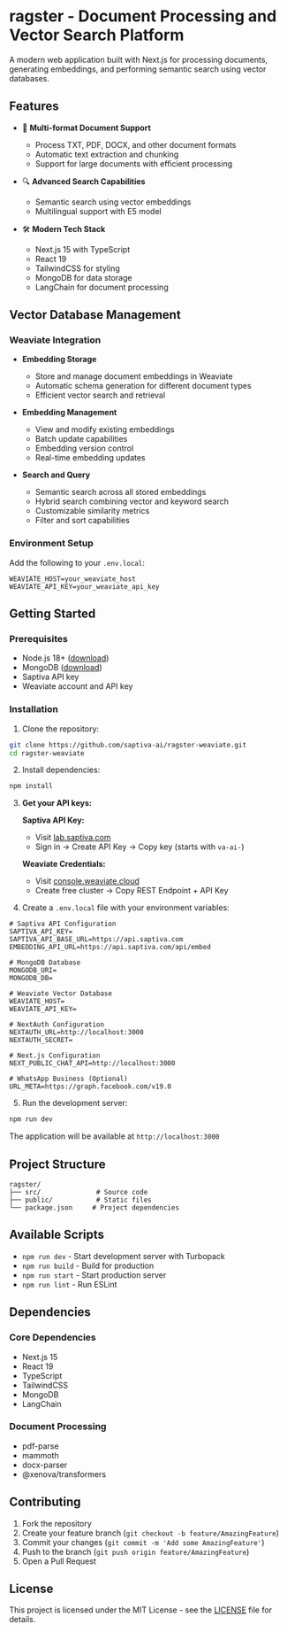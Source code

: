 # ragster - Document Processing and Vector Search Platform

A modern web application built with Next.js for processing documents, generating embeddings, and performing semantic search using vector databases.

## Features

- 📄 **Multi-format Document Support**

  - Process TXT, PDF, DOCX, and other document formats
  - Automatic text extraction and chunking
  - Support for large documents with efficient processing

- 🔍 **Advanced Search Capabilities**

  - Semantic search using vector embeddings
  - Multilingual support with E5 model

- 🛠️ **Modern Tech Stack**
  - Next.js 15 with TypeScript
  - React 19
  - TailwindCSS for styling
  - MongoDB for data storage
  - LangChain for document processing

## Vector Database Management

### Weaviate Integration

- **Embedding Storage**

  - Store and manage document embeddings in Weaviate
  - Automatic schema generation for different document types
  - Efficient vector search and retrieval

- **Embedding Management**

  - View and modify existing embeddings
  - Batch update capabilities
  - Embedding version control
  - Real-time embedding updates

- **Search and Query**
  - Semantic search across all stored embeddings
  - Hybrid search combining vector and keyword search
  - Customizable similarity metrics
  - Filter and sort capabilities

### Environment Setup

Add the following to your `.env.local`:

```env
WEAVIATE_HOST=your_weaviate_host
WEAVIATE_API_KEY=your_weaviate_api_key
```

## Getting Started

### Prerequisites

- Node.js 18+ ([download](https://nodejs.org/))
- MongoDB ([download](https://www.mongodb.com/try/download/community))
- Saptiva API key
- Weaviate account and API key

### Installation

1. Clone the repository:

```bash
git clone https://github.com/saptiva-ai/ragster-weaviate.git
cd ragster-weaviate
```

2. Install dependencies:

```bash
npm install
```

3. **Get your API keys:**

   **Saptiva API Key:**
   - Visit [lab.saptiva.com](https://lab.saptiva.com/)
   - Sign in → Create API Key → Copy key (starts with `va-ai-`)

   **Weaviate Credentials:**
   - Visit [console.weaviate.cloud](https://console.weaviate.cloud/)
   - Create free cluster → Copy REST Endpoint + API Key

4. Create a `.env.local` file with your environment variables:

```env
# Saptiva API Configuration
SAPTIVA_API_KEY=
SAPTIVA_API_BASE_URL=https://api.saptiva.com
EMBEDDING_API_URL=https://api.saptiva.com/api/embed

# MongoDB Database
MONGODB_URI=
MONGODB_DB=

# Weaviate Vector Database
WEAVIATE_HOST=
WEAVIATE_API_KEY=

# NextAuth Configuration
NEXTAUTH_URL=http://localhost:3000
NEXTAUTH_SECRET=

# Next.js Configuration
NEXT_PUBLIC_CHAT_API=http://localhost:3000

# WhatsApp Business (Optional)
URL_META=https://graph.facebook.com/v19.0
```

5. Run the development server:

```bash
npm run dev
```

The application will be available at `http://localhost:3000`

## Project Structure

```
ragster/
├── src/              # Source code
├── public/           # Static files
└── package.json     # Project dependencies
```

## Available Scripts

- `npm run dev` - Start development server with Turbopack
- `npm run build` - Build for production
- `npm run start` - Start production server
- `npm run lint` - Run ESLint

## Dependencies

### Core Dependencies

- Next.js 15
- React 19
- TypeScript
- TailwindCSS
- MongoDB
- LangChain

### Document Processing

- pdf-parse
- mammoth
- docx-parser
- @xenova/transformers

## Contributing

1. Fork the repository
2. Create your feature branch (`git checkout -b feature/AmazingFeature`)
3. Commit your changes (`git commit -m 'Add some AmazingFeature'`)
4. Push to the branch (`git push origin feature/AmazingFeature`)
5. Open a Pull Request

## License

This project is licensed under the MIT License - see the [LICENSE](LICENSE) file for details.

